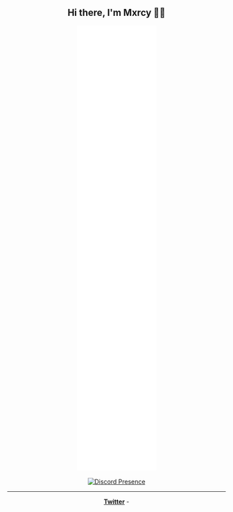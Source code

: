 <h2 align="center">Hi there, I'm Mxrcy 👋🏼</h2>
 
<div align="center">
 
![Metrics](/github-metrics.svg)
 
[![Discord Presence](https://lanyard.cnrad.dev/api/510311294532845615)](https://discord.com/users/510311294532845615)

</div>

<hr/>
<p align="center">
  <a href="https://twitter.com/mxrcy"><strong>Twitter</strong></a> -
</p>
